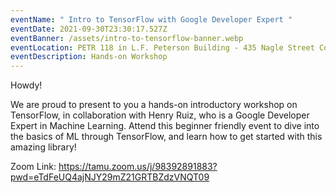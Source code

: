 ```yaml
---
eventName: " Intro to TensorFlow with Google Developer Expert "
eventDate: 2021-09-30T23:30:17.527Z
eventBanner: /assets/intro-to-tensorflow-banner.webp
eventLocation: PETR 118 in L.F. Peterson Building - 435 Nagle Street College Station, 77840
eventDescription: Hands-on Workshop
---
```

Howdy!

We are proud to present to you a hands-on introductory workshop on TensorFlow, in collaboration with Henry Ruiz, who is a Google Developer Expert in Machine Learning. Attend this beginner friendly event to dive into the basics of ML through TensorFlow, and learn how to get started with this amazing library!

Zoom Link: <https://tamu.zoom.us/j/98392891883?pwd=eTdFeUQ4ajNJY29mZ21GRTBZdzVNQT09>